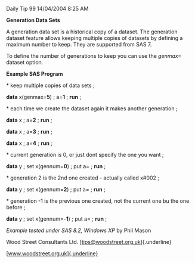 Daily Tip 99 14/04/2004 8:25 AM

**Generation Data Sets**

A generation data set is a historical copy of a dataset. The generation
dataset feature allows keeping multiple copies of datasets by defining a
maximum number to keep. They are supported from SAS 7.

To define the number of generations to keep you can use the *genmax=*
dataset option.

**Example SAS Program**

\* keep multiple copies of data sets ;

**data** x(genmax=**5**) ; a=**1** ; **run** ;

\* each time we create the dataset again it makes another generation ;

**data** x ; a=**2** ; **run** ;

**data** x ; a=**3** ; **run** ;

**data** x ; a=**4** ; **run** ;

\* current generation is 0, or just dont specify the one you want ;

**data** y ; set x(gennum=**0**) ; put a= ; **run** ;

\* generation 2 is the 2nd one created - actually called x#002 ;

**data** y ; set x(gennum=**2**) ; put a= ; **run** ;

\* generation -1 is the previous one created, not the current one bu the
one before ;

**data** y ; set x(gennum=-**1**) ; put a= ; **run** ;

*Example tested under SAS 8.2, Windows XP* by Phil Mason

Wood Street Consultants Ltd. [tips@woodstreet.org.uk]{.underline}

[www.woodstreet.org.uk]{.underline}
